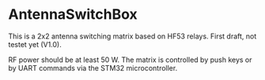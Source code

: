 # AntennaSwitchBox

This is a 2x2 antenna switching matrix based on HF53 relays. First draft, not testet yet (V1.0).

RF power should be at least 50 W.
The matrix is controlled by push keys or by UART commands via the STM32 microcontroller.

